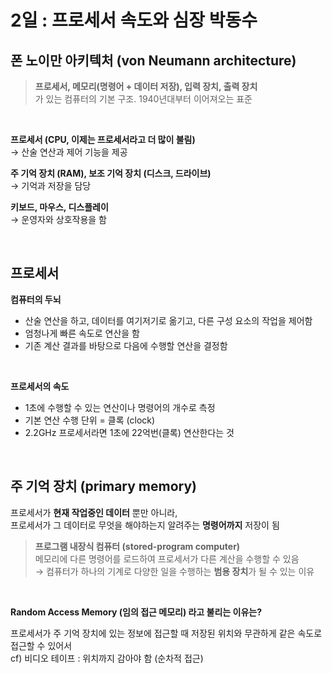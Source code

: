 # 2일 : 프로세서 속도와 심장 박동수

## 폰 노이만 아키텍처 (von Neumann architecture)

> **프로세서, 메모리(명령어 + 데이터 저장), 입력 장치, 출력 장치**<br>
> 가 있는 컴퓨터의 기본 구조. 1940년대부터 이어져오는 표준

<br>

**프로세서 (CPU, 이제는 프로세서라고 더 많이 불림)**<br>→ 산술 연산과 제어 기능을 제공

**주 기억 장치 (RAM), 보조 기억 장치 (디스크, 드라이브)**<br>→ 기억과 저장을 담당

**키보드, 마우스, 디스플레이**<br>→ 운영자와 상호작용을 함

<br>

## 프로세서

**컴퓨터의 두뇌**

- 산술 연산을 하고, 데이터를 여기저기로 옮기고, 다른 구성 요소의 작업을 제어함
- 엄청나게 빠른 속도로 연산을 함
- 기존 계산 결과를 바탕으로 다음에 수행할 연산을 결정함

<br>

**프로세서의 속도**

- 1초에 수행할 수 있는 연산이나 명령어의 개수로 측정
- 기본 연산 수행 단위 = 클록 (clock)
- 2.2GHz 프로세서라면 1초에 22억번(클록) 연산한다는 것

<br>

## 주 기억 장치 (primary memory)

프로세서가 **현재 작업중인 데이터** 뿐만 아니라,<br>
프로세서가 그 데이터로 무엇을 해야하는지 알려주는 **명령어까지** 저장이 됨

> **프로그램 내장식 컴퓨터 (stored-program computer)**<br>
> 메모리에 다른 명령어를 로드하여 프로세서가 다른 계산을 수행할 수 있음<br>
> → 컴퓨터가 하나의 기계로 다양한 일을 수행하는 **범용 장치**가 될 수 있는 이유

<br>

**Random Access Memory (임의 접근 메모리) 라고 불리는 이유는?**

프로세서가 주 기억 장치에 있는 정보에 접근할 때 저장된 위치와 무관하게 같은 속도로 접근할 수 있어서<br>
cf) 비디오 테이프 : 위치까지 감아야 함 (순차적 접근)
